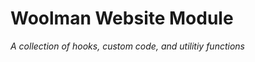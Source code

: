 Woolman Website Module
======================

_A collection of hooks, custom code, and utilitiy functions_

